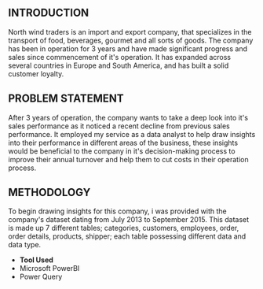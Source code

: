 ## INTRODUCTION
North wind traders is an import and export company, that specializes in the transport of food, beverages, gourmet and all sorts of goods. The company has been in operation for 3 years and have made significant progress and sales since commencement of it's operation. It has expanded across several countries in Europe and South America, and has built a solid customer loyalty. 
## PROBLEM STATEMENT 
After 3 years of operation, the company wants to take a deep look into it's sales performance as it noticed a recent decline from previous sales performance. It employed my service as a data analyst to help draw insights into their performance in different areas of the business, these insights would be beneficial to the company in it's decision-making process to improve their annual turnover and help them to cut costs in their operation process.
## METHODOLOGY 
To begin drawing insights for this company, i was provided with the company's dataset dating from July 2013 to September 2015. This dataset is made up 7 different tables; categories, customers, employees, order, order details, products, shipper; each table possessing different data and data type.
- **Tool Used**
- Microsoft PowerBI
- Power Query 

